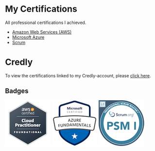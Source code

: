 # My Certifications

All professional certifications I achieved.

- [Amazon Web Services (AWS)](https://github.com/MvdSman/my-certifications/tree/main/AWS)
- [Microsoft Azure](https://github.com/MvdSman/my-certifications/tree/main/Microsoft-Azure)
- [Scrum](https://github.com/MvdSman/my-certifications/tree/main/Scrum)

# Credly

To view the certifications linked to my Credly-account, please [click here](https://www.credly.com/users/mark-van-der-sman).

## Badges

[![aws-certified-cloud-practitioner](./Credly/aws-certified-cloud-practitioner.png)](https://www.credly.com/badges/a1827684-d3f7-46e2-a559-fc56f64c9f02/public_url)
[![microsoft-certified-azure-fundamentals](./Credly/microsoft-certified-azure-fundamentals.png)](https://www.credly.com/badges/f528cd7e-d929-4ec7-8f62-f409508d4d02/public_url)
[![professional-scrum-master-i-psm-i](./Credly/professional-scrum-master-i-psm-i.png)](https://www.credly.com/badges/58b1a14a-2657-47d1-b788-ad9363aec729/public_url)